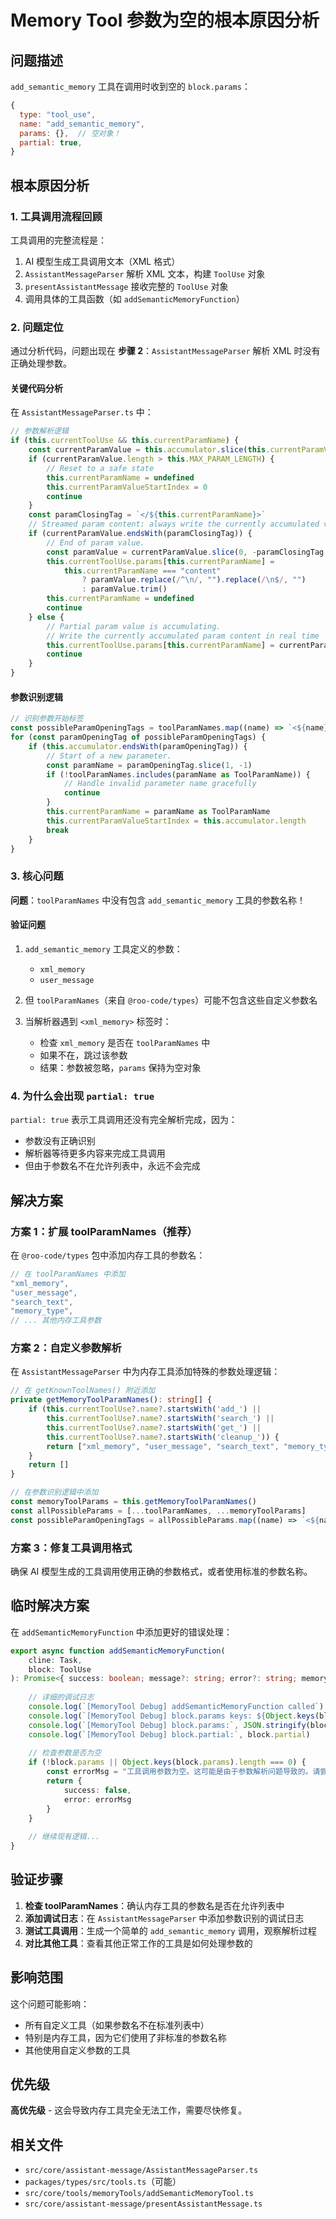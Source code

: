 # Memory Tool 参数为空的根本原因分析

## 问题描述

`add_semantic_memory` 工具在调用时收到空的 `block.params`：

```javascript
{
  type: "tool_use",
  name: "add_semantic_memory",
  params: {},  // 空对象！
  partial: true,
}
```

## 根本原因分析

### 1. 工具调用流程回顾

工具调用的完整流程是：
1. AI 模型生成工具调用文本（XML 格式）
2. `AssistantMessageParser` 解析 XML 文本，构建 `ToolUse` 对象
3. `presentAssistantMessage` 接收完整的 `ToolUse` 对象
4. 调用具体的工具函数（如 `addSemanticMemoryFunction`）

### 2. 问题定位

通过分析代码，问题出现在 **步骤 2**：`AssistantMessageParser` 解析 XML 时没有正确处理参数。

#### 关键代码分析

在 `AssistantMessageParser.ts` 中：

```typescript
// 参数解析逻辑
if (this.currentToolUse && this.currentParamName) {
    const currentParamValue = this.accumulator.slice(this.currentParamValueStartIndex)
    if (currentParamValue.length > this.MAX_PARAM_LENGTH) {
        // Reset to a safe state
        this.currentParamName = undefined
        this.currentParamValueStartIndex = 0
        continue
    }
    const paramClosingTag = `</${this.currentParamName}>`
    // Streamed param content: always write the currently accumulated value
    if (currentParamValue.endsWith(paramClosingTag)) {
        // End of param value.
        const paramValue = currentParamValue.slice(0, -paramClosingTag.length)
        this.currentToolUse.params[this.currentParamName] =
            this.currentParamName === "content"
                ? paramValue.replace(/^\n/, "").replace(/\n$/, "")
                : paramValue.trim()
        this.currentParamName = undefined
        continue
    } else {
        // Partial param value is accumulating.
        // Write the currently accumulated param content in real time
        this.currentToolUse.params[this.currentParamName] = currentParamValue
        continue
    }
}
```

#### 参数识别逻辑

```typescript
// 识别参数开始标签
const possibleParamOpeningTags = toolParamNames.map((name) => `<${name}>`)
for (const paramOpeningTag of possibleParamOpeningTags) {
    if (this.accumulator.endsWith(paramOpeningTag)) {
        // Start of a new parameter.
        const paramName = paramOpeningTag.slice(1, -1)
        if (!toolParamNames.includes(paramName as ToolParamName)) {
            // Handle invalid parameter name gracefully
            continue
        }
        this.currentParamName = paramName as ToolParamName
        this.currentParamValueStartIndex = this.accumulator.length
        break
    }
}
```

### 3. 核心问题

**问题**：`toolParamNames` 中没有包含 `add_semantic_memory` 工具的参数名称！

#### 验证问题

1. `add_semantic_memory` 工具定义的参数：
   - `xml_memory`
   - `user_message`

2. 但 `toolParamNames`（来自 `@roo-code/types`）可能不包含这些自定义参数名

3. 当解析器遇到 `<xml_memory>` 标签时：
   - 检查 `xml_memory` 是否在 `toolParamNames` 中
   - 如果不在，跳过该参数
   - 结果：参数被忽略，`params` 保持为空对象

### 4. 为什么会出现 `partial: true`

`partial: true` 表示工具调用还没有完全解析完成，因为：
- 参数没有正确识别
- 解析器等待更多内容来完成工具调用
- 但由于参数名不在允许列表中，永远不会完成

## 解决方案

### 方案 1：扩展 toolParamNames（推荐）

在 `@roo-code/types` 包中添加内存工具的参数名：

```typescript
// 在 toolParamNames 中添加
"xml_memory",
"user_message",
"search_text",
"memory_type",
// ... 其他内存工具参数
```

### 方案 2：自定义参数解析

在 `AssistantMessageParser` 中为内存工具添加特殊的参数处理逻辑：

```typescript
// 在 getKnownToolNames() 附近添加
private getMemoryToolParamNames(): string[] {
    if (this.currentToolUse?.name?.startsWith('add_') || 
        this.currentToolUse?.name?.startsWith('search_') ||
        this.currentToolUse?.name?.startsWith('get_') ||
        this.currentToolUse?.name?.startsWith('cleanup_')) {
        return ["xml_memory", "user_message", "search_text", "memory_type"]
    }
    return []
}

// 在参数识别逻辑中添加
const memoryToolParams = this.getMemoryToolParamNames()
const allPossibleParams = [...toolParamNames, ...memoryToolParams]
const possibleParamOpeningTags = allPossibleParams.map((name) => `<${name}>`)
```

### 方案 3：修复工具调用格式

确保 AI 模型生成的工具调用使用正确的参数格式，或者使用标准的参数名称。

## 临时解决方案

在 `addSemanticMemoryFunction` 中添加更好的错误处理：

```typescript
export async function addSemanticMemoryFunction(
    cline: Task,
    block: ToolUse
): Promise<{ success: boolean; message?: string; error?: string; memoryId?: string }> {
    
    // 详细的调试日志
    console.log(`[MemoryTool Debug] addSemanticMemoryFunction called`)
    console.log(`[MemoryTool Debug] block.params keys: ${Object.keys(block.params || {})}`)
    console.log(`[MemoryTool Debug] block.params:`, JSON.stringify(block.params, null, 2))
    console.log(`[MemoryTool Debug] block.partial:`, block.partial)
    
    // 检查参数是否为空
    if (!block.params || Object.keys(block.params).length === 0) {
        const errorMsg = "工具调用参数为空。这可能是由于参数解析问题导致的。请尝试重新生成工具调用。"
        return {
            success: false,
            error: errorMsg
        }
    }
    
    // 继续现有逻辑...
}
```

## 验证步骤

1. **检查 toolParamNames**：确认内存工具的参数名是否在允许列表中
2. **添加调试日志**：在 `AssistantMessageParser` 中添加参数识别的调试日志
3. **测试工具调用**：生成一个简单的 `add_semantic_memory` 调用，观察解析过程
4. **对比其他工具**：查看其他正常工作的工具是如何处理参数的

## 影响范围

这个问题可能影响：
- 所有自定义工具（如果参数名不在标准列表中）
- 特别是内存工具，因为它们使用了非标准的参数名称
- 其他使用自定义参数的工具

## 优先级

**高优先级** - 这会导致内存工具完全无法工作，需要尽快修复。

## 相关文件

- `src/core/assistant-message/AssistantMessageParser.ts`
- `packages/types/src/tools.ts`（可能）
- `src/core/tools/memoryTools/addSemanticMemoryTool.ts`
- `src/core/assistant-message/presentAssistantMessage.ts`
